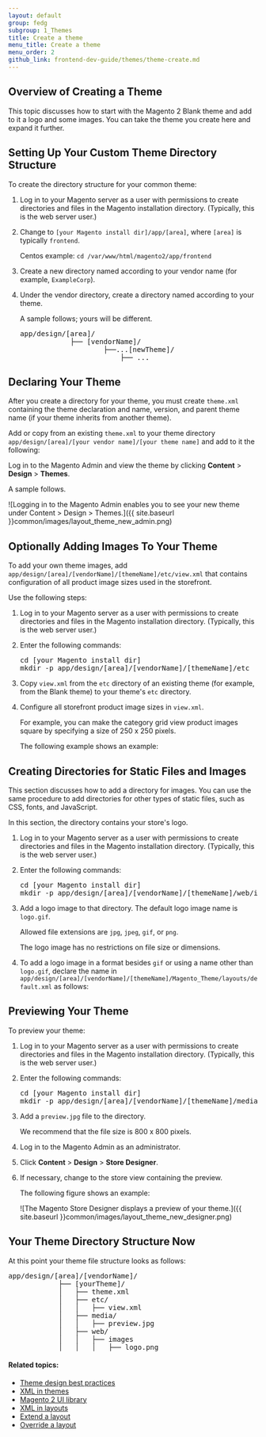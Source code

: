 ```yaml
---
layout: default
group: fedg
subgroup: 1_Themes
title: Create a theme
menu_title: Create a theme
menu_order: 2
github_link: frontend-dev-guide/themes/theme-create.md
---
```


<h2 id="layout_theme_how-to_overview">Overview of Creating a Theme</h2>

This topic discusses how to start with the Magento 2 Blank theme and add to it a logo and some images. You can take the theme you create here and expand it further.

<h2 id="layout_theme_how-to_dirs">Setting Up Your Custom Theme Directory Structure</h2>

To create the directory structure for your common theme:

1.	Log in to your Magento server as a user with permissions to create directories and files in the Magento installation directory. (Typically, this is the web server user.)

2.	Change to `[your Magento install dir]/app/[area]`, where `[area]` is typically `frontend`.

	Centos example: `cd /var/www/html/magento2/app/frontend`

3.	Create a new directory named according to your vendor name (for example, `ExampleCorp`).

4.	Under the vendor directory, create a directory named according to your theme.

	A sample follows; yours will be different.

	<pre>app/design/[area]/
				├── [vendorName]/
						├──...[newTheme]/
							├── ...</pre>

<h2 id="fedg_layout_theme_how-to_declare">Declaring Your Theme</h2>

After you create a directory for your theme, you must create `theme.xml` containing the theme declaration and name, version, and parent theme name (if your theme inherits from another theme).

Add or copy from an existing `theme.xml` to your theme directory `app/design/[area]/[your vendor name]/[your theme name]` and add to it the following:

<script src="https://gist.github.com/xcomSteveJohnson/52ba4e2571c9e1f5482b.js"></script>

Log in to the Magento Admin and view the theme by clicking **Content** > **Design** > **Themes**.

A sample follows.

![Logging in to the Magento Admin enables you to see your new theme under Content > Design > Themes.]({{ site.baseurl }}common/images/layout_theme_new_admin.png)

<h2 id="fedg_layout_theme_how-to-images">Optionally Adding Images To Your Theme</h2>

To add your own theme images, add `app/design/[area]/[vendorName]/[themeName]/etc/view.xml` that contains configuration of all product image sizes used in the storefront.

Use the following steps:

1.	Log in to your Magento server as a user with permissions to create directories and files in the Magento installation directory. (Typically, this is the web server user.)

1.	Enter the following commands:

	<pre>cd [your Magento install dir]
	mkdir -p app/design/[area]/[vendorName]/[themeName]/etc</pre>

2.	Copy `view.xml` from the `etc` directory of an existing theme (for example, from the Blank theme) to your theme's `etc` directory.

3.	Configure all storefront product image sizes in `view.xml`.

	For example, you can make the category grid view product images square by specifying a size of 250 x 250 pixels.

	The following example shows an example:

	<script src="https://gist.github.com/xcomSteveJohnson/6bd0d569248e5a925a10.js"></script>

<h2 id="fedg_theme_how-to_static">Creating Directories for Static Files and Images</h2>

This section discusses how to add a directory for images. You can use the same procedure to add directories for other types of static files, such as CSS, fonts, and JavaScript.

In this section, the directory contains your store's logo.

1.	Log in to your Magento server as a user with permissions to create directories and files in the Magento installation directory. (Typically, this is the web server user.)

1.	Enter the following commands:

	<pre>cd [your Magento install dir]
	mkdir -p app/design/[area]/[vendorName]/[themeName]/web/images</pre>

2.	Add a logo image to that directory. The default logo image name is `logo.gif`.

	Allowed file extensions are `jpg`, `jpeg`, `gif`, or `png`.

	The logo image has no restrictions on file size or dimensions.

3.	To add a logo image in a format besides `gif` or using a name other than `logo.gif`, declare the name in `app/design/[area]/[vendorName]/[themeName]/Magento_Theme/layouts/default.xml` as follows:

	<script src="https://gist.github.com/xcomSteveJohnson/25a5d4121b4f4e259672.js"></script>

<h2 id="fedg_theme_how-to_preview">Previewing Your Theme</h2>

To preview your theme:

1.	Log in to your Magento server as a user with permissions to create directories and files in the Magento installation directory. (Typically, this is the web server user.)

1.	Enter the following commands:

	<pre>cd [your Magento install dir]
	mkdir -p app/design/[area]/[vendorName]/[themeName]/media</pre>

2.	Add a `preview.jpg` file to the directory.

	We recommend that the file size is 800 x 800 pixels.

1.	Log in to the Magento Admin as an administrator.

2.	Click **Content** > **Design** > **Store Designer**.

3.	If necessary, change to the store view containing the preview.

	The following figure shows an example:

	![The Magento Store Designer displays a preview of your theme.]({{ site.baseurl }}common/images/layout_theme_new_designer.png)

<h2 id="fedg_theme_how-to_structure">Your Theme Directory Structure Now</h2>

At this point your theme file structure looks as follows:

<pre>app/design/[area]/[vendorName]/
			├── [yourTheme]/
			│   ├── theme.xml
			│   ├── etc/
			│   │   ├── view.xml
			│   ├── media/
			│   │   ├── preview.jpg
			│   ├── web/
			│   │   ├── images
			│   │   │   ├── logo.png</pre>


#### Related topics:

*	<a href="{{ site.gdeurl }}frontend-dev-guide/responsive-web-design/theme-best-practices.html">Theme design best practices</a>
*	<a href="{{ site.gdeurl }}frontend-dev-guide/layouts/layout-xml.html">XML in themes</a>
*	<a href="{{ site.gdeurl }}frontend-dev-guide/css-topics/theme-ui-lib.html">Magento 2 UI library</a>
*	<a href="{{ site.gdeurl }}frontend-dev-guide/layouts/layout-xml.html">XML in layouts</a>
*	<a href="{{ site.gdeurl }}frontend-dev-guide/layouts/layout-extend.html">Extend a layout</a>
*	<a href="{{ site.gdeurl }}frontend-dev-guide/layouts/layout-override.html">Override a layout</a>
